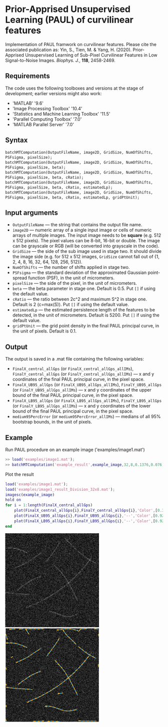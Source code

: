 # Prior-Apprised Unsupervised Learning (PAUL) of curvilinear features
Implementation of PAUL framwork on curvilinear features. Please cite the associated publication as: Yin, S., Tien, M. & Yang, H. (2020). Prior-Apprised Unsupervised Learning of Sub-Pixel Curvilinear Features in Low Signal-to-Noise Images. <em>Biophys. J.</em>, **118**, 2458-2469.

## Requirements
The code uses the following toolboxes and versions at the stage of development; earlier versions might also work:
* 'MATLAB' '9.6'
* 'Image Processing Toolbox' '10.4' 
* 'Statistics and Machine Learning Toolbox' '11.5' 
* 'Parallel Computing Toolbox' '7.0' 
* 'MATLAB Parallel Server' '7.0'

## Syntax
```
batchMTComputation(OutputFileName, image2D, GridSize, NumOfShifts, PSFsigma, pixelSize);
batchMTComputation(OutputFileName, image2D, GridSize, NumOfShifts, PSFsigma, pixelSize, beta);
batchMTComputation(OutputFileName, image2D, GridSize, NumOfShifts, PSFsigma, pixelSize, beta, cRatio);
batchMTComputation(OutputFileName, image2D, GridSize, NumOfShifts, PSFsigma, pixelSize, beta, cRatio, estimatedLp);
batchMTComputation(OutputFileName, image2D, GridSize, NumOfShifts, PSFsigma, pixelSize, beta, cRatio, estimatedLp, gridPtUnit);
```

## Input arguments
* `OutputFileName` — the string that contains the output file name.
* `image2D` — numeric array of a single input image or cells of numeric arrays of multiple images. The input image needs to be **square** (e.g. 512 x 512 pixels). The pixel values can be 8-bit, 16-bit or double. The image can be grayscale or RGB (will be converted into grayscale in the code).
* `GridSize` — the side of the sub image used in stage two. It should divide the image side (e.g. for 512 x 512 images, `GridSize` cannot fall out of {1, 2, 4, 8, 16, 32, 64, 128, 256, 512}).
* `NumOfShifts` — the number of shifts applied in stage two.
* `PSFsigma` — the standard deviation of the approximated Gaussian point-spread function (PSF), in the unit of micrometers.
* `pixelSize` — the side of the pixel, in the unit of micrometers.
* `beta` — the beta parameter in stage one. Default is 0.5. Put `[]` if using the default value.
* `cRatio` — the ratio between 2c^2 and maximum S^2 in stage one. Default is 2 (c=max(S)). Put `[]` if using the default value.
* `estimatedLp` — the estimated persistence length of the features to be detected, in the unit of micrometers. Default is 5200. Put `[]` if using the default value.
* `gridPtUnit` — the grid point density in the final PAUL principal curve, in the unit of pixels. Default is 0.1.


## Output
The output is saved in a .mat file containing the following variables:
* `FinalX_central_allGps` (or `FinalX_central_allGps_allIMs`), `FinalY_central_allGps` (or `FinalY_central_allGps_allIMs`) — x and y coordinates of the final PAUL principal curve, in the pixel space.
* `FinalX_UB95_allGps` (or `FinalX_UB95_allGps_allIMs`), `FinalY_UB95_allGps` (or `FinalY_UB95_allGps_allIMs`) — x and y coordinates of the upper bound of the final PAUL principal curve, in the pixel space.
* `FinalX_LB95_allGps` (or `FinalX_LB95_allGps_allIMs`), `FinalY_LB95_allGps` (or `FinalY_LB95_allGps_allIMs`) — x and y coordinates of the lower bound of the final PAUL principal curve, in the pixel space.
* `medium95PercError` (or `medium95PercError_allIMs`) — medians of all 95% bootstrap bounds, in the unit of pixels.

## Example

Run PAUL procedure on an example image ('examples/image1.mat')
```matlab
>> load('examples/image1.mat');
>> batchMTComputation('example_result',example_image,32,8,0.1376,0.076,[],5,1000);
```

Plot the result
```matlab
load('examples/image1.mat');
load('examples/image1_result_Division_32x8.mat');
imagesc(example_image)
hold on
for i = 1:length(FinalX_central_allGps)
    plot(FinalX_central_allGps{i},FinalY_central_allGps{i},'Color',[0.3010, 0.7450, 0.9330],'LineWidth',0.6);
    plot(FinalX_UB95_allGps{i},FinalY_UB95_allGps{i},'--','Color',[0.9290, 0.6940, 0.1250],'LineWidth',0.5);
    plot(FinalX_LB95_allGps{i},FinalY_LB95_allGps{i},'--','Color',[0.9290, 0.6940, 0.1250],'LineWidth',0.5);
end
```
<img src="examples/image1_display.png" width="300"> <img src="examples/image1_result.png" width="300">

